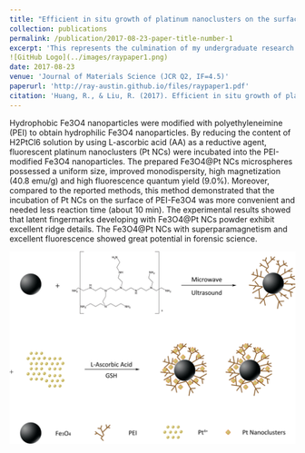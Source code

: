 ```yaml
---
title: "Efficient in situ growth of platinum nanoclusters on the surface of Fe3O4 for the detection of latent fingermarks"
collection: publications
permalink: /publication/2017-08-23-paper-title-number-1
excerpt: 'This represents the culmination of my undergraduate research in pursuit of a Bachelor of Engineering degree, which delved into the synthesis of a noval fluorescent magnetic nanomaterial and its utilization for visualizing latent fingermarks at crime scenes.'
![GitHub Logo](../images/raypaper1.png)
date: 2017-08-23
venue: 'Journal of Materials Science (JCR Q2, IF=4.5)'
paperurl: 'http://ray-austin.github.io/files/raypaper1.pdf'
citation: 'Huang, R., & Liu, R. (2017). Efficient in situ growth of platinum nanoclusters on the surface of Fe3O4 for the detection of latent fingermarks. Journal of Materials Science, 52(23), 13455-13465.'
---
```


Hydrophobic Fe3O4 nanoparticles were modified with polyethyleneimine (PEI) to obtain hydrophilic Fe3O4 nanoparticles. By reducing the content of H2PtCl6 solution by using L-ascorbic acid (AA) as a reductive agent, fluorescent platinum nanoclusters (Pt NCs) were incubated into the PEI-modified Fe3O4 nanoparticles. The prepared Fe3O4@Pt NCs microspheres possessed a uniform size, improved monodispersity, high magnetization (40.8 emu/g) and high fluorescence quantum yield (9.0%). Moreover, compared to the reported methods, this method demonstrated that the incubation of Pt NCs on the surface of PEI-Fe3O4 was more convenient and needed less reaction time (about 10 min). The experimental results showed that latent fingermarks developing with Fe3O4@Pt NCs powder exhibit excellent ridge details. The Fe3O4@Pt NCs with superparamagnetism and excellent fluorescence showed great potential in forensic science.

![GitHub Logo](../images/raypaper1.png)

